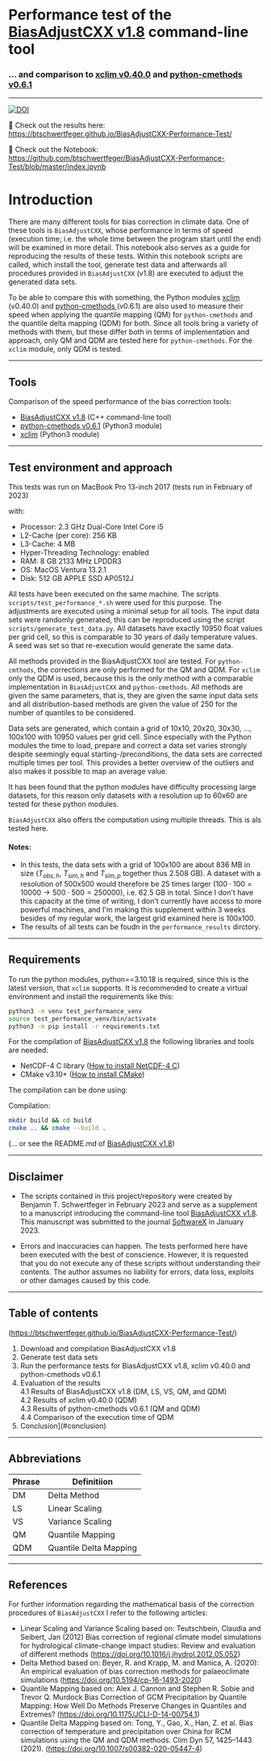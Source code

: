 
<h1 style="center">Performance test of the <a href="https://zenodo.org/record/7652734" target="_blank">BiasAdjustCXX v1.8</a> command-line tool</h1>
<h3 style="centter"> ... and comparison to <a href="https://zenodo.org/record/7535677" target="blank">xclim v0.40.0</a> and <a href="https://zenodo.org/record/7652756" target="_blank">python-cmethods v0.6.1</a></h3> 

___
[![DOI](https://zenodo.org/badge/605167183.svg)](https://zenodo.org/badge/latestdoi/605167183)


📍 Check out the results here: https://btschwertfeger.github.io/BiasAdjustCXX-Performance-Test/

📍 Check out the Notebook: https://github.com/btschwertfeger/BiasAdjustCXX-Performance-Test/blob/master/index.ipynb


<a name="introduction"></a>
# Introduction


There are many different tools for bias correction in climate data. One of these tools is `BiasAdjustCXX`, whose performance in terms of speed (execution time; i.e. the whole time between the program start until the end) will be examined in more detail. This notebook also serves as a guide for reproducing the results of these tests. Within this notebook scripts are called, which install the tool, generate test data and afterwards all procedures provided in `BiasAdjustCXX` (v1.8) are executed to adjust the generated data sets. 

To be able to compare this with something, the Python modules <a href="https://zenodo.org/record/7535677" target="blank">xclim</a> (v0.40.0) and <a href="https://zenodo.org/record/7652756" target="_blank">python-cmethods </a>(v0.6.1) are also used to measure their speed when applying the quantile mapping (QM) for `python-cmethods` and the quantile delta mapping (QDM) for both. Since all tools bring a variety of methods with them, but these differ both in terms of implementation and approach, only QM and QDM are tested here for `python-cmethods`. For the `xclim` module, only QDM is tested. 

____
<a name="tools"></a>
## Tools

Comparison of the speed performance of the bias correction tools: 
- [BiasAdjustCXX v1.8](https://zenodo.org/record/7652734) (C++ command-line tool)
- [python-cmethods v0.6.1](https://zenodo.org/record/7652756) (Python3 module)
- [xclim](https://zenodo.org/record/7535677) (Python3 module)

____

<a name="test-env"></a>
## Test environment and approach
This tests was run on MacBook Pro 13-inch 2017 (tests run in February of 2023)

with:

* Processor: 2.3 GHz Dual-Core Intel Core i5
* L2-Cache (per core): 256 KB
* L3-Cache: 4 MB
* Hyper-Threading Technology: enabled
* RAM: 8 GB 2133 MHz LPDDR3
* OS: MacOS Ventura 13.2.1
* Disk: 512 GB APPLE SSD AP0512J

All tests have been executed on the same machine. The scripts `scripts/test_performance_*.sh` were used for this purpose. The adjustments are executed using a minimal setup for all tools. The input data sets were randomly generated, this can be reproduced using the script `scripts/generate_test_data.py`. All datasets have exactly 10950 float values per grid cell, so this is comparable to 30 years of daily temperature values. A seed was set so that re-execution would generate the same data. 

All methods provided in the BiasAdjustCXX tool are tested. For `python-cmthods`, the corrections are only performed for the QM and QDM. For `xclim` only the QDM is used, because this is the only method with a comparable implementation in `BiasAdjustCXX` and `python-cmethods`. All methods are given the same parameters, that is, they are given the same input data sets and all distribution-based methods are given the value of 250 for the number of quantiles to be considered.

Data sets are generated, which contain a grid of 10x10, 20x20, 30x30, ..., 100x100 with 10950 values per grid cell. Since especially with the Python modules the time to load, prepare and correct a data set varies strongly despite seemingly equal starting-/preconditions, the data sets are corrected multiple times per tool. This provides a better overview of the outliers and also makes it possible to map an average value.

It has been found that the python modules have difficulty processing large datasets, for this reason only datasets with a resolution up to 60x60 are tested for these python modules. 

`BiasAdjustCXX` also offers the computation using multiple threads. This is als tested here.

#### Notes:
* In this tests, the data sets with a grid of 100x100 are about 836 MB in size ($T_{obs,h}$, $T_{sim,h}$ and $T_{sim,p}$ together thus 2.508 GB). A dataset with a resolution of 500x500 would therefore be 25 times larger ($100 \cdot 100 = 10000 \rightarrow 500 \cdot 500 = 250000$), i.e. 62.5 GB in total. Since I don't have this capacity at the time of writing, I don't currently have access to more powerful machines, and I'm making this supplement within 3 weeks besides of my regular work, the largest grid examined here is 100x100.
* The results of all tests can be foudn in the `performance_results` dirctory.
____
<a name="requirements"></a>
## Requirements

To run the python modules, python==3.10.18 is required, since this is the latest version, that `xclim` supports. It is recommended to create a virtual environment and install the requirements like this:

```bash
python3 -m venv test_performance_venv
source test_performance_venv/bin/activate
python3 -m pip install -r requirements.txt
``` 

For the compilation of [BiasAdjustCXX v1.8](https://zenodo.org/record/7652734) the following libraries and tools are needed:
* NetCDF-4 C library ([How to install NetCDF-4 C](https://docs.geoserver.org/stable/en/user/extensions/netcdf-out/nc4.html))
* CMake v3.10+ ([How to install CMake](https://cmake.org/install/))

The compilation can be done using:

Compilation:

```bash
mkdir build && cd build
cmake .. && cmake --build .
```
(... or see the README.md of [BiasAdjustCXX v1.8](https://zenodo.org/record/7652734))


____
<a name="disclaimer"></a>
## Disclaimer

* The scripts contained in this project/repository were created by Benjamin T. Schwertfeger in February 2023 and serve as a supplement to a manuscript introducing the command-line tool <a href="https://zenodo.org/record/7652734" target="_blank">BiasAdjustCXX v1.8</a>. This manuscript was submitted to the journal [SoftwareX](https://www.sciencedirect.com/journal/softwarex) in January 2023. 

* Errors and inaccuracies can happen. The tests performed here have been executed with the best of conscience. However, it is requested that you do not execute any of these scripts without understanding their contents. The author assumes no liability for errors, data loss, exploits or other damages caused by this code. 

____

<a name="toc"></a>
## Table of contents 
(https://btschwertfeger.github.io/BiasAdjustCXX-Performance-Test/)

1. Download and compilation BiasAdjustCXX v1.8<br>
2. Generate test data sets<br>
3. Run the performance tests for BiasAdjustCXX v1.8, xclim v0.40.0 and python-cmethods v0.6.1<br>
4. Evaluation of the results<br>
    4.1 Results of BiasAdjustCXX v1.8 (DM, LS, VS, QM, and QDM)<br>
    4.2 Results of xclim v0.40.0 (QDM)<br>
    4.3 Results of python-cmethods v0.6.1 (QM and QDM)<br>
    4.4 Comparison of the execution time of QDM<br>
5. Conclusion](#conclusion)<br>
___
<a name="abbrev"></a>
## Abbreviations

|Phrase|Definitiion|
|-----|------|
|DM|Delta Method|
|LS|Linear Scaling|
|VS|Variance Scaling|
|QM|Quantile Mapping|
|QDM|Quantile Delta Mapping|

____

<a name="references"></a>

## References

For further information regarding the mathematical basis of the correction procedures of `BiasAdjustCXX` I refer to the following articles:

* Linear Scaling and Variance Scaling based on: Teutschbein, Claudia and Seibert, Jan (2012) Bias correction of regional climate model simulations for hydrological climate-change impact studies: Review and evaluation of different methods (https://doi.org/10.1016/j.jhydrol.2012.05.052)
* Delta Method based on: Beyer, R. and Krapp, M. and Manica, A. (2020): An empirical evaluation of bias correction methods for palaeoclimate simulations (https://doi.org/10.5194/cp-16-1493-2020)
* Quantile Mapping based on: Alex J. Cannon and Stephen R. Sobie and Trevor Q. Murdock Bias Correction of GCM Precipitation by Quantile Mapping: How Well Do Methods Preserve Changes in Quantiles and Extremes? (https://doi.org/10.1175/JCLI-D-14-00754.1)
* Quantile Delta Mapping based on: Tong, Y., Gao, X., Han, Z. et al. Bias correction of temperature and precipitation over China for RCM simulations using the QM and QDM methods. Clim Dyn 57, 1425–1443 (2021). (https://doi.org/10.1007/s00382-020-05447-4)
